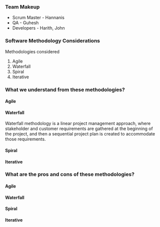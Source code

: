 ### Team Makeup 

- Scrum Master - Hannanis
- QA - Guhesh
- Developers - Harith, John

### Software Methodology Considerations
Methodologies considered
1. Agile
2. Waterfall
3. Spiral 
4. Iterative

### What we understand from these methodologies?
#### Agile
#### Waterfall
Waterfall methodology is a linear project management approach, where stakeholder and customer requirements are gathered at the beginning of the project, and then a sequential project plan is created to accommodate those requirements.
#### Spiral 
#### Iterative

### What are the pros and cons of these methodologies?
#### Agile
#### Waterfall
        
#### Spiral 
#### Iterative
 
